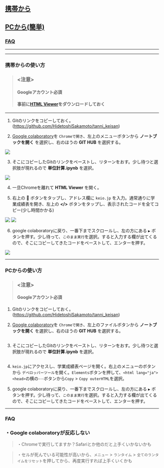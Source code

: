 
## [携帯から](#携帯からの使い方)
## [PCから(簡単)](#PCからの使い方)
### [FAQ](#FAQ)
---

---
### 携帯からの使い方
> ### <注意>
> #### **Googleアカウント必須**
> #### **事前に[HTML Viewer](https://apps.apple.com/jp/app/html-viewer-q/id810042973)をダウンロードしておく**
---

1. Gitのリンクをコピーしておく。<br>
  (https://github.com/HidetoshiSakamoto/tanni_keisan)

2. [Google colaboratory](https://colab.research.google.com/notebooks/welcome.ipynb?hl=ja)を `Chromeで開き`、左上のメニューボタンから **ノートブックを開く** を選択し、右のほうの **GIT HUB** を選択する。
<img src="https://github.com/HidetoshiSakamoto/tanni_keisan/blob/images/images/m_2.jpg">

3. そこにコピーしたGitのリンクをペーストし、リターンをおす。少し待つと選択肢が現れるので **単位計算.ipynb** を選択。
<img src="https://github.com/HidetoshiSakamoto/tanni_keisan/blob/images/images/m_3.jpg">

4. 一旦Chromeを離れて **HTML Viewer** を開く。

5. 右上の **🔗** ボタンをタップし、アドレス欄に `keio.jp` を入力。通常通りに学業成績表を開き、左上の **</>** ボタンをタップし、表示されたコードを全てコピー(少し時間かかる)
<img src="https://github.com/HidetoshiSakamoto/tanni_keisan/blob/images/images/m_5_1.jpg">
<img src="https://github.com/HidetoshiSakamoto/tanni_keisan/blob/images/images/m_5_2.jpg">

6. google colaboratoryに戻り、一番下までスクロールし、左の方にある `▶︎` ボタンを押す。少し待って、`このまま実行`を選択。すると入力する欄が出てくるので、そこにコピーしてきたコードをペーストして、エンターを押す。
<img src="https://github.com/HidetoshiSakamoto/tanni_keisan/blob/images/images/m_6.jpg">



---
### PCからの使い方
> ### <注意>
> #### **Googleアカウント必須**

1. Gitのリンクをコピーしておく。<br>
  (https://github.com/HidetoshiSakamoto/tanni_keisan)

2. [Google colaboratory](https://colab.research.google.com/notebooks/welcome.ipynb?hl=ja)を `Chromeで開き`、左上のファイルボタンから **ノートブックを開く** を選択し、右のほうの **GIT HUB** を選択する。
<img src="">

3. そこにコピーしたGitのリンクをペーストし、リターンをおす。少し待つと選択肢が現れるので **単位計算.ipynb** を選択。
<img src="">

4. `keio.jp`にアクセスし、学業成績表ページを開く。右上のメニューのボタンから `デベロッパーツール`を開く。`Elements`ボタンを押して、`<html lang="ja"><head>`の横の`･･･`ボタンから`Copy` > `Copy outerHTML`を選択。

5. google colaboratoryに戻り、一番下までスクロールし、左の方にある `▶︎` ボタンを押す。少し待って、`このまま実行`を選択。すると入力する欄が出てくるので、そこにコピーしてきたコードをペーストして、エンターを押す。

---
### FAQ

### ・Google colaboratoryが反応しない
>・Chromeで実行してますか？Safariとか他のだと上手くいかないかも

> ・セルが死んでいる可能性が高いから、`メニュー` > `ランタイム` > `全てのランタイムをリセット`を押してから、再度実行すれば上手くいくかも
